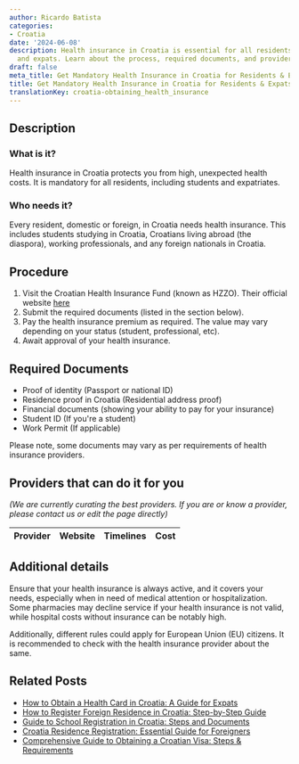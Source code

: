 ```yaml
---
author: Ricardo Batista
categories:
- Croatia
date: '2024-06-08'
description: Health insurance in Croatia is essential for all residents, students,
  and expats. Learn about the process, required documents, and providers to get insured.
draft: false
meta_title: Get Mandatory Health Insurance in Croatia for Residents & Expats
title: Get Mandatory Health Insurance in Croatia for Residents & Expats
translationKey: croatia-obtaining_health_insurance
---
```


## Description
### What is it?
Health insurance in Croatia protects you from high, unexpected health costs. It is mandatory for all residents, including students and expatriates.

### Who needs it?
Every resident, domestic or foreign, in Croatia needs health insurance. This includes students studying in Croatia, Croatians living abroad (the diaspora), working professionals, and any foreign nationals in Croatia.

## Procedure

1. Visit the Croatian Health Insurance Fund (known as HZZO). Their official website [here](https://hzzo.hr:443/)
2. Submit the required documents (listed in the section below).
3. Pay the health insurance premium as required. The value may vary depending on your status (student, professional, etc).
4. Await approval of your health insurance. 

## Required Documents

- Proof of identity (Passport or national ID)
- Residence proof in Croatia (Residential address proof)
- Financial documents (showing your ability to pay for your insurance)
- Student ID (If you're a student)
- Work Permit (If applicable)

Please note, some documents may vary as per requirements of health insurance providers.

## Providers that can do it for you

_(We are currently curating the best providers. If you are or know a provider, please contact us or edit the page directly)_

| Provider        |     Website     |     Timelines    |       Cost      |
| :-------------: | :-------------: |  :-------------: | :-------------: |

## Additional details
Ensure that your health insurance is always active, and it covers your needs, especially when in need of medical attention or hospitalization. Some pharmacies may decline service if your health insurance is not valid, while hospital costs without insurance can be notably high.

Additionally, different rules could apply for European Union (EU) citizens. It is recommended to check with the health insurance provider about the same.
## Related Posts

- [How to Obtain a Health Card in Croatia: A Guide for Expats](https://tramitit.com/guides/croatia/registration_for_the_health_card_of_a_foreigner/)
- [How to Register Foreign Residence in Croatia: Step-by-Step Guide](https://tramitit.com/guides/croatia/registration_of_foreigners_residence/)
- [Guide to School Registration in Croatia: Steps and Documents](https://tramitit.com/guides/croatia/registering_children_for_school/)
- [Croatia Residence Registration: Essential Guide for Foreigners](https://tramitit.com/guides/croatia/residence_registration/)
- [Comprehensive Guide to Obtaining a Croatian Visa: Steps & Requirements](https://tramitit.com/guides/croatia/obtaining_a_visa_for_foreigners/)
